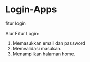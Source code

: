 # Login-Apps
fitur login

Alur Fitur Login:
1. Memasukkan email dan password
2. Memvalidasi masukan.
3. Menampilkan halaman home.
